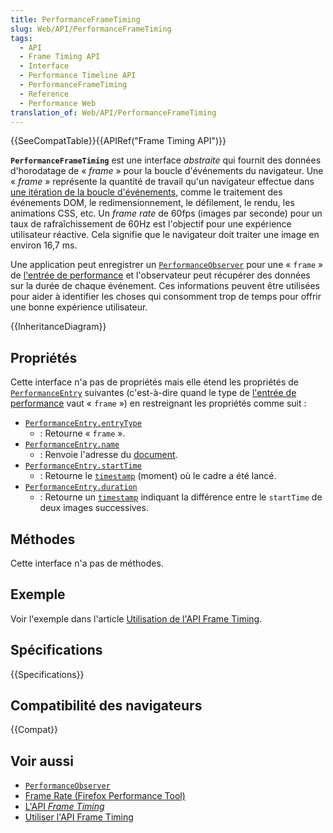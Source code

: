 ```yaml
---
title: PerformanceFrameTiming
slug: Web/API/PerformanceFrameTiming
tags:
  - API
  - Frame Timing API
  - Interface
  - Performance Timeline API
  - PerformanceFrameTiming
  - Reference
  - Performance Web
translation_of: Web/API/PerformanceFrameTiming
---
```

{{SeeCompatTable}}{{APIRef("Frame Timing API")}}

**`PerformanceFrameTiming`** est une interface _abstraite_ qui fournit des données d'horodatage de « _frame_ » pour la boucle d'événements du navigateur. Une « _frame_ » représente la quantité de travail qu'un navigateur effectue dans [une itération de la boucle d'événements](https://html.spec.whatwg.org/multipage/webappapis.html#processing-model-8), comme le traitement des événements DOM, le redimensionnement, le défilement, le rendu, les animations CSS, etc. Un _frame rate_ de 60fps (images par seconde) pour un taux de rafraîchissement de 60Hz est l'objectif pour une expérience utilisateur réactive. Cela signifie que le navigateur doit traiter une image en environ 16,7 ms.

Une application peut enregistrer un [`PerformanceObserver`](/fr/docs/Web/API/PerformanceObserver) pour une « `frame` » de [l'entrée de performance](/fr/docs/Web/API/PerformanceEntry) et l'observateur peut récupérer des données sur la durée de chaque événement. Ces informations peuvent être utilisées pour aider à identifier les choses qui consomment trop de temps pour offrir une bonne expérience utilisateur.

{{InheritanceDiagram}}

## Propriétés

Cette interface n'a pas de propriétés mais elle étend les propriétés de [`PerformanceEntry`](/fr/docs/Web/API/PerformanceEntry) suivantes (c'est-à-dire quand le type de [l'entrée de performance](/fr/docs/Web/API/PerformanceEntry) vaut « `frame` ») en restreignant les propriétés comme suit :

- [`PerformanceEntry.entryType`](/fr/docs/Web/API/PerformanceEntry/entryType)
  - : Retourne « `frame` ».
- [`PerformanceEntry.name`](/fr/docs/Web/API/PerformanceEntry/name)
  - : Renvoie l'adresse du [document](https://dom.spec.whatwg.org/#concept-document-url).
- [`PerformanceEntry.startTime`](/fr/docs/Web/API/PerformanceEntry/startTime)
  - : Retourne le [`timestamp`](/fr/docs/Web/API/DOMHighResTimeStamp) (moment) où le cadre a été lancé.
- [`PerformanceEntry.duration`](/fr/docs/Web/API/PerformanceEntry/duration)
  - : Retourne un [`timestamp`](/fr/docs/Web/API/DOMHighResTimeStamp) indiquant la différence entre le `startTime` de deux images successives.

## Méthodes

Cette interface n'a pas de méthodes.

## Exemple

Voir l'exemple dans l'article [Utilisation de l'API Frame Timing](/fr/docs/Web/API/Frame_Timing_API/Using_the_Frame_Timing_API).

## Spécifications

{{Specifications}}

## Compatibilité des navigateurs

{{Compat}}

## Voir aussi

- [`PerformanceObserver`](/fr/docs/Web/API/PerformanceObserver)
- [Frame Rate (Firefox Performance Tool)](/fr/docs/Tools/Performance/Frame_rate)
- [L'API _Frame Timing_](/fr/docs/Web/API/Frame_Timing)
- [Utiliser l'API Frame Timing](/fr/docs/Web/API/Frame_Timing_API/Using_the_Frame_Timing_API)
